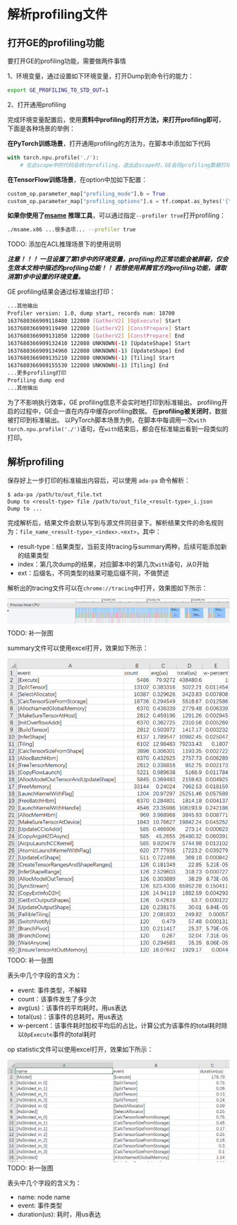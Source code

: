 # 解析profiling文件

## 打开GE的profiling功能

要打开GE的profiling功能，需要做两件事情

1、环境变量，通过设置如下环境变量，打开Dump到命令行的能力：

```bash
export GE_PROFILING_TO_STD_OUT=1
```

2、打开通用profiling

完成环境变量配置后，使用**资料中profiling的打开方法，来打开profiling即可**，下面是各种场景的举例：

**在PyTorch训练场景**，打开通用profiling的方法为，在脚本中添加如下代码

```python
with torch.npu.profile('./'):
    # 在此scope中的代码会统计profiling，退出此scope时，GE会将profiling数据打印到标准输出中
```

**在TensorFlow训练场景**，在option中加如下配置：

```python
custom_op.parameter_map["profiling_mode"].b = True
custom_op.parameter_map["profiling_options"].s = tf.compat.as_bytes('{"output":"../profiling","storage_limit": "200MB","training_trace":"on","l2":"on","hccl":"on","task_trace":"on","aicpu":"on","fp_point":"","bp_point":"","aic_metrics":"PipeUtilization","msproftx":"on"}')
```

**如果你使用了[msame](https://gitee.com/ascend/tools/tree/master/msame) 推理工具**，可以通过指定`--profiler true`打开profiling：

```bash
./msame.x86 ...很多选项... --profiler true
```

TODO: 添加在ACL推理场景下的使用说明

***注意！！！ 一旦设置了第1步中的环境变量，profiling的正常功能会被屏蔽，仅会生效本文档中描述的profiling功能！！
若想使用昇腾官方的profiling功能，请取消第1步中设置的环境变量。***

GE profiling结果会通过标准输出打印：

```bash
...其他输出
Profiler version: 1.0, dump start, records num: 18700
1637680366909118480 122080 [GatherV2] [OpExecute] Start
1637680366909119490 122080 [GatherV2] [ConstPrepare] Start
1637680366909131850 122080 [GatherV2] [ConstPrepare] End
1637680366909132410 122080 UNKNOWN(-1) [UpdateShape] Start
1637680366909134960 122080 UNKNOWN(-1) [UpdateShape] End
1637680366909135210 122080 UNKNOWN(-1) [Tiling] Start
1637680366909155530 122080 UNKNOWN(-1) [Tiling] End
...更多profiling打印
Profiling dump end
...其他输出
```

为了不影响执行效率，GE profiling信息不会实时地打印到标准输出。
profiling开启的过程中，GE会一直在内存中缓存profiling数据。 在**profiling被关闭时**，数据被打印到标准输出。
以PyTorch脚本场景为例，在脚本中每调用一次`with torch.npu.profile('./')`语句，在`with`结束后，都会在标准输出看到一段类似的打印。

## 解析profiling

保存好上一步打印的标准输出内容后，可以使用 `ada-pa` 命令解析：

```shell
$ ada-pa /path/to/out_file.txt
Dump to <result-type> file /path/to/out_file_<result-type>_i.json
Dump to ...
```

完成解析后，结果文件会默认写到与源文件同目录下。解析结果文件的命名规则为：`file_name_<result-type>_<index>.<ext>`，其中：

* result-type：结果类型，当前支持tracing与summary两种，后续可能添加新的结果类型
* index：第几次dump的结果，对应脚本中的第几次`with`语句，从0开始
* ext：后缀名，不同类型的结果可能后缀不同，不做赘述

解析出的tracing文件可以在`chrome://tracing`中打开，效果图如下所示：

![](res/ada_pa_tracing.PNG)    TODO: 补一张图

summary文件可以使用excel打开，效果如下所示：

![](res/ada_pa_summary.PNG)    TODO: 补一张图

表头中几个字段的含义为：

* event: 事件类型，不解释
* count：该事件发生了多少次
* avg(us)：该事件的平均耗时，用us表达
* total(us)：该事件的总耗时，用us表达
* w-percent：该事件耗时加权平均后的占比，计算公式为该事件的total耗时除以`OpExecute`事件的total耗时

op statistic文件可以使用excel打开，效果如下所示：

![](res/ada_pa_op_stat.PNG)    TODO: 补一张图

表头中几个字段的含义为：

* name: node name
* event: 事件类型
* duration(us): 耗时，用us表达
